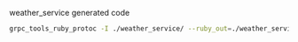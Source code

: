 weather_service generated code 

```sh
grpc_tools_ruby_protoc -I ./weather_service/ --ruby_out=./weather_service/bin --grpc_out=./weather_service/bin ./weather_service/protos/weather_service.proto
```
